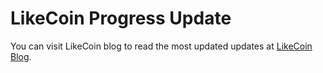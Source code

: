 # LikeCoin Progress Update

You can visit LikeCoin blog to read the most updated updates at [LikeCoin Blog](https://blog.like.co/category/progress-update/).
